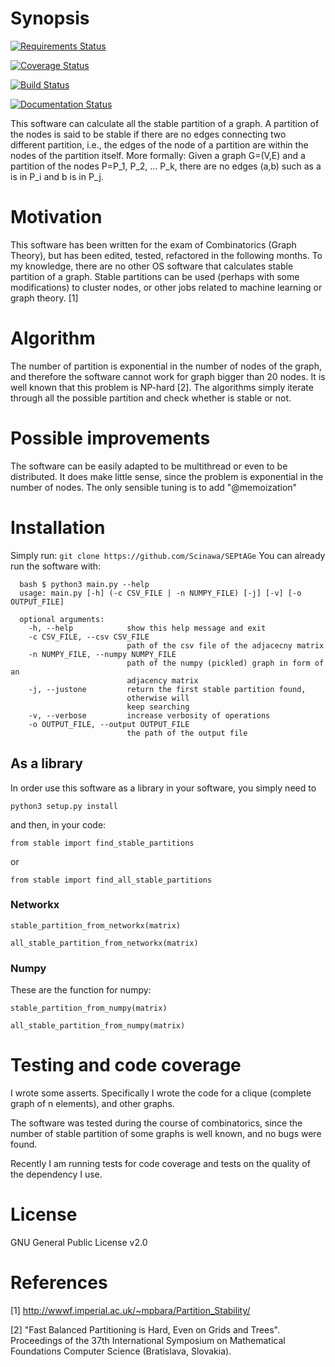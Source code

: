 # Synopsis

[![Requirements Status](https://requires.io/github/Scinawa/stablepartitions/requirements.svg?branch=master)](https://requires.io/github/Scinawa/stablepartitions/requirements/?branch=master)

[![Coverage Status](https://coveralls.io/repos/github/Scinawa/stablepartitions/badge.svg?branch=master)](https://coveralls.io/github/Scinawa/stablepartitions?branch=master)

[![Build Status](https://drone.io/github.com/Scinawa/stablepartitions/status.png)](https://drone.io/github.com/Scinawa/stablepartitions/latest)

[![Documentation Status](https://readthedocs.org/projects/stablepartitions/badge/?version=latest)](http://stablepartitions.readthedocs.org/en/latest/?badge=latest)



This software can calculate all the stable partition of a graph. A partition 
of the nodes is said to be stable if there are no edges connecting two  
different partition, i.e., the edges of the node of a  partition are within 
the nodes of the partition itself. More formally: Given a graph G=(V,E) and a
 partition of the nodes P=P_1, P_2, ... P_k, there are no edges (a,b) such as
  a is in P_i and b is in P_j.


# Motivation

This software has been written for the exam of Combinatorics (Graph Theory), 
but has been edited, tested, refactored in the following months. To my 
knowledge, there are no other OS software that calculates stable partition of
 a graph. Stable partitions can be used (perhaps with some modifications) to 
 cluster nodes, or other jobs related to machine learning or graph theory. [1]

# Algorithm

The number of partition is exponential in the number of nodes of the 
graph, and therefore the software cannot work for graph bigger than 20 nodes.
It is well known that this problem is NP-hard [2]. The algorithms simply 
iterate through all the possible partition and check whether is stable or not.

# Possible improvements

The software can be easily adapted to be multithread or even to be distributed.
It does make little sense, since the problem is exponential in the number of 
nodes. The only sensible tuning is to add "@memoization"

# Installation
Simply run:
`git clone https://github.com/Scinawa/SEPtAGe`
You can already run the software with:

      bash $ python3 main.py --help
      usage: main.py [-h] (-c CSV_FILE | -n NUMPY_FILE) [-j] [-v] [-o OUTPUT_FILE]
      
      optional arguments:
        -h, --help            show this help message and exit
        -c CSV_FILE, --csv CSV_FILE
                              path of the csv file of the adjacecny matrix
        -n NUMPY_FILE, --numpy NUMPY_FILE
                              path of the numpy (pickled) graph in form of an
                              adjacency matrix
        -j, --justone         return the first stable partition found, 
                              otherwise will
                              keep searching
        -v, --verbose         increase verbosity of operations
        -o OUTPUT_FILE, --output OUTPUT_FILE
                              the path of the output file
      


## As a library
 
In order use this software as a library in your software, you simply need to 

`python3 setup.py install`

and then, in your code:

`from stable import find_stable_partitions`

or

`from stable import find_all_stable_partitions`

### Networkx

`stable_partition_from_networkx(matrix)`

`all_stable_partition_from_networkx(matrix)`

### Numpy
These are the function for numpy:

`stable_partition_from_numpy(matrix)`

`all_stable_partition_from_numpy(matrix)`

# Testing and code coverage

I wrote some asserts. Specifically I wrote the code for a clique (complete 
graph of n elements), and other graphs.

The software was tested during the course of combinatorics, since the number 
of stable partition of some graphs is well known, and no bugs were found. 

Recently I am running tests for code coverage and tests on the quality of the dependency I use.


# License

GNU General Public License v2.0


# References

[1] http://wwwf.imperial.ac.uk/~mpbara/Partition_Stability/

[2] "Fast Balanced Partitioning is Hard, Even on Grids and Trees". 
Proceedings of the 37th International Symposium on Mathematical Foundations 
Computer Science (Bratislava, Slovakia).